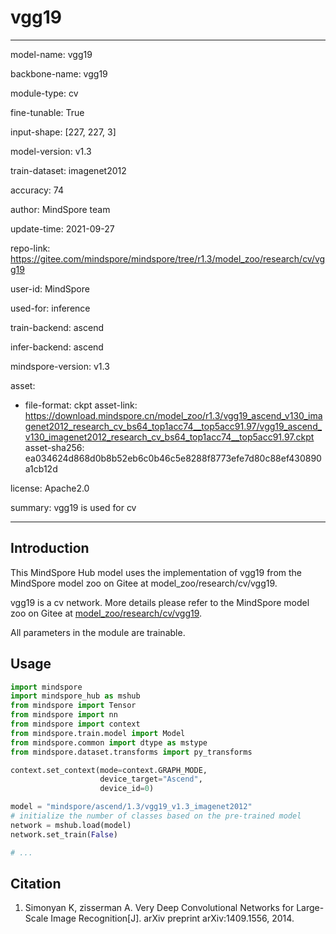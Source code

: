 # vgg19

---

model-name: vgg19

backbone-name: vgg19

module-type: cv

fine-tunable: True

input-shape: [227, 227, 3]

model-version: v1.3

train-dataset: imagenet2012

accuracy: 74

author: MindSpore team

update-time: 2021-09-27

repo-link: <https://gitee.com/mindspore/mindspore/tree/r1.3/model_zoo/research/cv/vgg19>

user-id: MindSpore

used-for: inference

train-backend: ascend

infer-backend: ascend

mindspore-version: v1.3

asset:

-
    file-format: ckpt
    asset-link: <https://download.mindspore.cn/model_zoo/r1.3/vgg19_ascend_v130_imagenet2012_research_cv_bs64_top1acc74__top5acc91.97/vgg19_ascend_v130_imagenet2012_research_cv_bs64_top1acc74__top5acc91.97.ckpt>
    asset-sha256: ea034624d868d0b8b52eb6c0b46c5e8288f8773efe7d80c88ef430890a1cb12d

license: Apache2.0

summary: vgg19 is used for cv

---

## Introduction

This MindSpore Hub model uses the implementation of vgg19 from the MindSpore model zoo on Gitee at model_zoo/research/cv/vgg19.

vgg19 is a cv network. More details please refer to the MindSpore model zoo on Gitee at [model_zoo/research/cv/vgg19](https://gitee.com/mindspore/mindspore/blob/r1.3/model_zoo/research/cv/vgg19/README.md).

All parameters in the module are trainable.

## Usage

```python
import mindspore
import mindspore_hub as mshub
from mindspore import Tensor
from mindspore import nn
from mindspore import context
from mindspore.train.model import Model
from mindspore.common import dtype as mstype
from mindspore.dataset.transforms import py_transforms

context.set_context(mode=context.GRAPH_MODE,
                    device_target="Ascend",
                    device_id=0)

model = "mindspore/ascend/1.3/vgg19_v1.3_imagenet2012"
# initialize the number of classes based on the pre-trained model
network = mshub.load(model)
network.set_train(False)

# ...
```

## Citation

1. Simonyan K, zisserman A. Very Deep Convolutional Networks for Large-Scale Image Recognition[J]. arXiv preprint arXiv:1409.1556, 2014.
